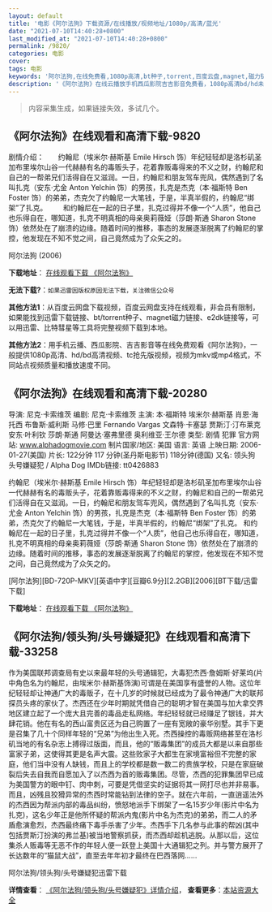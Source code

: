```yaml
---
layout: default
title: '电影《阿尔法狗》下载资源/在线播放/视频地址/1080p/高清/蓝光'
date: "2021-07-10T14:40:28+0800"
last_modified_at: "2021-07-10T14:40:28+0800"
permalink: /9820/
categories: 电影
cover:
tags: 电影
keywords: '阿尔法狗,在线免费看,1080p高清,bt种子,torrent,百度云盘,magnet,磁力链,迅雷下载资源'
description: '《阿尔法狗》在线云播放手机西瓜影院吉吉影音免费看，1080p高清bd/hd未删减完整版和tc抢先枪版，mkv/mp4格式，附带bt/torrent种子、magnet/磁力链、百度云盘、网盘资源迅雷下载链接'
---
```


>内容采集生成，如果链接失效，多试几个。


## 《阿尔法狗》在线观看和高清下载-9820

剧情介绍：　　约翰尼（埃米尔·赫斯基 Emile Hirsch 饰）年纪轻轻却是洛杉矶圣加布里埃尔山谷一代赫赫有名的毒贩头子，花着靠贩毒得来的不义之财，约翰尼和自己的一帮弟兄们活得自在又滋润。一日，约翰尼和朋友驾车兜风，偶然遇到了名叫扎克（安东·尤金 Anton Yelchin 饰）的男孩，扎克是杰克（本·福斯特 Ben Foster 饰）的弟弟，杰克欠了约翰尼一大笔钱，于是，半真半假的，约翰尼“绑架”了扎克。 　　和约翰尼在一起的日子里，扎克过得并不像一个“人质”，他自己也乐得自在，哪知道，扎克不明真相的母亲奥莉薇娅（莎朗·斯通 Sharon Stone 饰）依然处在了崩溃的边缘。随着时间的推移，事态的发展逐渐脱离了约翰尼的掌控，他发现在不知不觉之间，自己竟然成为了众矢之的。


阿尔法狗 (2006)

**下载地址**： [在线观看下载 《阿尔法狗》](https://www.btbtdy.me/btdy/dy8984.html) 


**无法下载?**：`如果迅雷因版权原因无法下载，关注微信公众号 `

**其他方法1**：从百度云网盘下载视频，百度云网盘支持在线观看，非会员有限制，如果能找到迅雷下载链接、bt/torrent种子、magnet磁力链接、e2dk链接等，可以用迅雷、比特彗星等工具将完整视频下载到本地。

**其他方法2**：用手机云播、西瓜影院、吉吉影音等在线免费观看《阿尔法狗》，一般提供1080p高清、hd/bd高清视频、tc抢先版视频，视频为mkv或mp4格式，不同站点视频质量和播放速度不同。


## 《阿尔法狗》在线观看和高清下载-20280

导演: 尼克·卡索维茨 编剧: 尼克·卡索维茨 主演: 本·福斯特 埃米尔·赫斯基 肖恩·海托西 布鲁斯·威利斯 马修·巴里 Fernando Vargas 文森特·卡塞瑟 贾斯汀·汀布莱克 安东·叶利钦 莎朗·斯通 阿曼达·塞弗里德 奥利维亚·王尔德 类型: 剧情 犯罪 官方网站: www.alphadogmovie.com 制片国家/地区: 美国 语言: 英语 上映日期: 2006-01-27(美国) 片长: 122分钟 117 分钟(圣丹斯电影节) 118分钟(德国) 又名: 领头狗 头号嫌疑犯 / Alpha Dog IMDb链接: tt0426883

约翰尼（埃米尔·赫斯基 Emile Hirsch 饰）年纪轻轻却是洛杉矶圣加布里埃尔山谷一代赫赫有名的毒贩头子，花着靠贩毒得来的不义之财，约翰尼和自己的一帮弟兄们活得自在又滋润。一日，约翰尼和朋友驾车兜风，偶然遇到了名叫扎克（安东·尤金 Anton Yelchin 饰）的男孩，扎克是杰克（本·福斯特 Ben Foster 饰）的弟弟，杰克欠了约翰尼一大笔钱，于是，半真半假的，约翰尼“绑架”了扎克。 和约翰尼在一起的日子里，扎克过得并不像一个“人质”，他自己也乐得自在，哪知道，扎克不明真相的母亲奥莉薇娅（莎朗·斯通 Sharon Stone 饰）依然处在了崩溃的边缘。随着时间的推移，事态的发展逐渐脱离了约翰尼的掌控，他发现在不知不觉之间，自己竟然成为了众矢之的。


[阿尔法狗][BD-720P-MKV][英语中字][豆瓣6.9分][2.2GB][2006][BT下载/迅雷下载]

**下载地址**： [在线观看下载 《阿尔法狗》](https://www.btdx8.com/torrent/alpha_dog_2006.html) 


## 《阿尔法狗/领头狗/头号嫌疑犯》在线观看和高清下载-33258

作为美国联邦调查局有史以来最年轻的头号通辑犯，大毒犯杰西&middot;詹姆斯&middot;好莱坞(片中角色名为约翰尼，由埃米尔·赫斯基饰演)可谓是在美国享有盛誉的人物。这位年纪轻轻却让神通广大的毒贩子，在十几岁的时候就已经成为了最令神通广大的联邦探员头疼的家伙了。杰西还在少年时期就凭借自己的聪明才智在美国与加大拿交界地区建立起了一个庞大且完善的毒品走私网络。年纪轻轻就已经赚足了银钱，并大肆花销。他在有名的西山富贵区还为自己购置了一座有宽敞的豪华别墅。其手下更是召集了几十个同样年轻的&ldquo;兄弟”为他出生入死。杰西操控的毒贩网络甚至在洛杉矶当地的有名杂志上搏得过版面，而且，他的&ldquo;贩毒集团”的成员大都是以来自那些富家子弟，这使得其更是名声大震。这些败家子大都生在家境富裕但不完整的家庭，他们当中没有人缺钱，而且上的学校都是数一数二的贵族学校，只是在家庭破裂后失去自我而自愿加入了以杰西为首的贩毒集团。尽管，杰西的犯罪集团早已成为美国警方的眼中钉、肉中刺，可要是凭借坚实的证据将其一网打尽也并非易事。而且，凶残且狡猾异常的杰西时常能钻到法律的空子。就在六年前，一直逍遥法外的杰西因为帮派内部的毒品纠纷，愤怒地派手下绑架了一名15岁少年(影片中名为扎克)，这名少年正是他所怀疑的帮派内鬼(影片中名为杰克)的弟弟，而二人的矛盾愈演愈烈，杰西最终痛下毒手杀害了少年。杰西手下几名参与此事的帮凶(其中包括贾斯汀扮演的弗兰基)被当地警察抓获，而杰西却趁机逃脱。从那以后，这位集杀人贩毒等无恶不作的年轻人便一跃登上美国十大通辑犯之列。并与警方展开了长达数年的“猫鼠大战”，直至去年年初才最终在巴西落网……


阿尔法狗/领头狗/头号嫌疑犯迅雷下载

**详情查看**： [《阿尔法狗/领头狗/头号嫌疑犯》详情介绍](/movie/33258/)， **查看更多**：[本站资源大全](/movie/t/all/)

